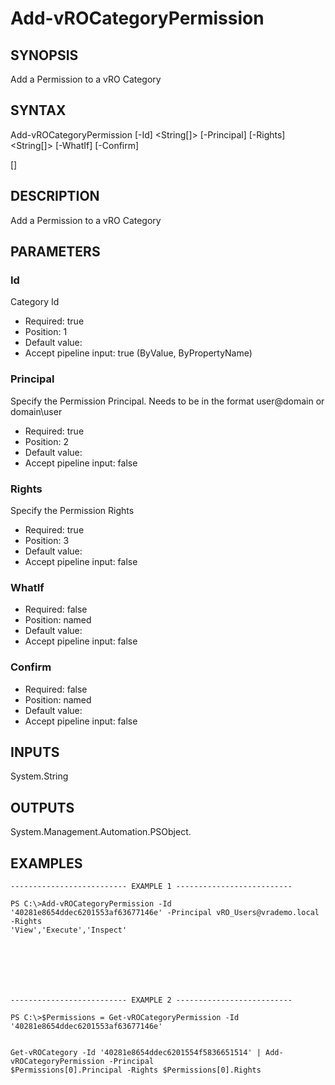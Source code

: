 # Add-vROCategoryPermission

## SYNOPSIS
    
Add a Permission to a vRO Category

## SYNTAX
 Add-vROCategoryPermission [-Id] <String[]> [-Principal] <String> [-Rights] <String[]> [-WhatIf] [-Confirm]  [<CommonParameters>]    

## DESCRIPTION

Add a Permission to a vRO Category

## PARAMETERS


### Id

Category Id

* Required: true
* Position: 1
* Default value: 
* Accept pipeline input: true (ByValue, ByPropertyName)

### Principal

Specify the Permission Principal. Needs to be in the format user@domain or domain\user

* Required: true
* Position: 2
* Default value: 
* Accept pipeline input: false

### Rights

Specify the Permission Rights

* Required: true
* Position: 3
* Default value: 
* Accept pipeline input: false

### WhatIf


* Required: false
* Position: named
* Default value: 
* Accept pipeline input: false

### Confirm


* Required: false
* Position: named
* Default value: 
* Accept pipeline input: false

## INPUTS

System.String

## OUTPUTS

System.Management.Automation.PSObject.

## EXAMPLES
```
-------------------------- EXAMPLE 1 --------------------------

PS C:\>Add-vROCategoryPermission -Id '40281e8654ddec6201553af63677146e' -Principal vRO_Users@vrademo.local -Rights 
'View','Execute','Inspect'







-------------------------- EXAMPLE 2 --------------------------

PS C:\>$Permissions = Get-vROCategoryPermission -Id '40281e8654ddec6201553af63677146e'


Get-vROCategory -Id '40281e8654ddec6201554f5836651514' | Add-vROCategoryPermission -Principal 
$Permissions[0].Principal -Rights $Permissions[0].Rights
```

